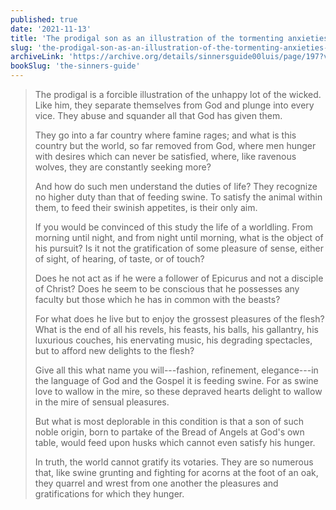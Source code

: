 ```yaml
---
published: true
date: '2021-11-13'
title: 'The prodigal son as an illustration of the tormenting anxieties of those without virtue'
slug: 'the-prodigal-son-as-an-illustration-of-the-tormenting-anxieties-of-those-without-virtue'
archiveLink: 'https://archive.org/details/sinnersguide00luis/page/197?view=theater'
bookSlug: 'the-sinners-guide'
---
```


> The prodigal is a forcible illustration of the unhappy lot of the wicked. Like him, they separate themselves from God and plunge into every vice. They abuse and squander all that God has given them.
>
> They go into a far country where famine rages; and what is this country but the world, so far removed from God, where men hunger with desires which can never be satisfied, where, like ravenous wolves, they are constantly seeking more?
>
> And how do such men understand the duties of life? They recognize no higher duty than that of feeding swine. To satisfy the animal within them, to feed their swinish appetites, is their only aim.
>
> If you would be convinced of this study the life of a worldling. From morning until night, and from night until morning, what is the object of his pursuit? Is it not the gratification of some pleasure of sense, either of sight, of hearing, of taste, or of touch?
>
> Does he not act as if he were a follower of Epicurus and not a disciple of Christ? Does he seem to be conscious that he possesses any faculty but those which he has in common with the beasts?
>
> For what does he live but to enjoy the grossest pleasures of the flesh? What is the end of all his revels, his feasts, his balls, his gallantry, his luxurious couches, his enervating music, his degrading spectacles, but to afford new delights to the flesh?
>
> Give all this what name you will---fashion, refinement, elegance---in the language of God and the Gospel it is feeding swine. For as swine love to wallow in the mire, so these depraved hearts delight to wallow in the mire of sensual pleasures.
>
> But what is most deplorable in this condition is that a son of such noble origin, born to partake of the Bread of Angels at God's own table, would feed upon husks which cannot even satisfy his hunger.
>
> In truth, the world cannot gratify its votaries. They are so numerous that, like swine grunting and fighting for acorns at the foot of an oak, they quarrel and wrest from one another the pleasures and gratifications for which they hunger.